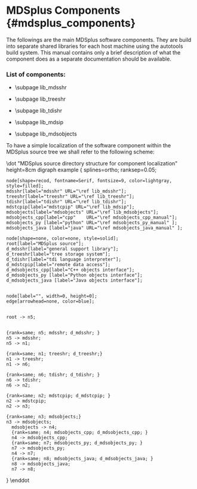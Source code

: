MDSplus Components  {#mdsplus_components}
==================


The followings are the main MDSplus software components. They are build into
separate shared libraries for each host machine using the autotools build
system. This manual contains only a brief description of what the component
does as a separate documentation should be available.

### List of components:

 * \subpage lib_mdsshr

 * \subpage lib_treeshr

 * \subpage lib_tdishr

 * \subpage lib_mdsip

 * \subpage lib_mdsobjects


To have a simple localization of the software component within the MDSplus
source tree we shall refer to the following scheme:


\dot "MDSplus source directory structure for component localization" height=8cm
digraph example {
    splines=ortho;
    ranksep=0.05;    

    node[shape=recod, fontname=Serif, fontsize=9, color=lightgray, style=filled];
    mdsshr[label="mdsshr" URL="\ref lib_mdsshr"];
    treeshr[label="treeshr" URL="\ref lib_treeshr"];
    tdishr[label="tdishr" URL="\ref lib_tdishr"];
    mdstcpip[label="mdstcpip" URL="\ref lib_mdsip"];
    mdsobjects[label="mdsobjects" URL="\ref lib_mdsobjects"];
    mdsobjects_cpp[label="cpp"    URL="\ref mdsobjects_cpp_manual"];
    mdsobjects_py [label="python" URL="\ref mdsobjects_py_manual" ];
    mdsobjects_java [label="java" URL="\ref mdsobjects_java_manual" ];

    node[shape=none, color=none, style=solid];
    root[label="MDSplus source"];
    d_mdsshr[label="general support library"];
    d_treeshr[label="tree storage system"];
    d_tdishr[label="tdi language interpreter"];
    d_mdstcpip[label="remote data access"];
    d_mdsobjects_cpp[label="C++ objects interface"];
    d_mdsobjects_py [label="Python objects interface"];
    d_mdsobjects_java [label="Java objects interface"];
    

    node[label="", width=0, height=0];
    edge[arrowhead=none, color=blue];

    
    root -> n5;


    {rank=same; n5; mdsshr; d_mdsshr; }
    n5 -> mdsshr;
    n5 -> n1;
    
    {rank=same; n1; treeshr; d_treeshr;}
    n1 -> treeshr;    
    n1 -> n6;

    {rank=same; n6; tdishr; d_tdishr; }
    n6 -> tdishr;
    n6 -> n2;
    
    {rank=same; n2; mdstcpip; d_mdstcpip; }
    n2 -> mdstcpip;
    n2 -> n3;

    {rank=same; n3; mdsobjects;}
    n3 -> mdsobjects;
      mdsobjects -> n4;
      {rank=same; n4; mdsobjects_cpp; d_mdsobjects_cpp; }
      n4 -> mdsobjects_cpp;
      {rank=same; n7; mdsobjects_py; d_mdsobjects_py; }
      n7 -> mdsobjects_py;
      n4 -> n7;
      {rank=same; n8; mdsobjects_java; d_mdsobjects_java; }
      n8 -> mdsobjects_java;
      n7 -> n8;

}
\enddot



